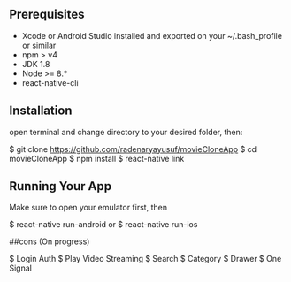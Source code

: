 ## Prerequisites

- Xcode or Android Studio installed and exported on your ~/.bash_profile or similar
- npm > v4
- JDK 1.8
- Node >= 8.*
- react-native-cli

## Installation

open terminal and change directory to your desired folder, then:

$ git clone https://github.com/radenaryayusuf/movieCloneApp
$ cd movieCloneApp
$ npm install
$ react-native link


## Running Your App

Make sure to open your emulator first, then

$ react-native run-android
or
$ react-native run-ios

##cons (On progress)

$ Login Auth
$ Play Video Streaming
$ Search
$ Category
$ Drawer
$ One Signal
